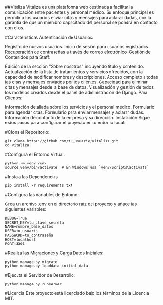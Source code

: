 ##Vitaliza
Vitaliza es una plataforma web destinada a facilitar la comunicación entre pacientes y personal médico. Su enfoque principal es permitir a los usuarios enviar citas y mensajes para aclarar dudas, con la garantía de que un miembro capacitado del personal se pondrá en contacto con ellos.

#Características
Autenticación de Usuarios:

Registro de nuevos usuarios.
Inicio de sesión para usuarios registrados.
Recuperación de contraseñas a través de correo electrónico.
Gestión de Contenidos para Staff:

Edición de la sección "Sobre nosotros" incluyendo título y contenido.
Actualización de la lista de tratamientos y servicios ofrecidos, con la capacidad de modificar nombres y descripciones.
Acceso completo a todas las citas y mensajes enviados por los clientes.
Capacidad para eliminar citas y mensajes desde la base de datos.
Visualización y gestión de todos los modelos creados desde el panel de administración de Django.
Para Clientes:

Información detallada sobre los servicios y el personal médico.
Formulario para agendar citas.
Formulario para enviar mensajes y aclarar dudas.
Información de contacto de la empresa y su dirección.
Instalación
Sigue estos pasos para configurar el proyecto en tu entorno local:

#Clona el Repositorio:
```
git clone https://github.com/tu_usuario/vitaliza.git
cd vitaliza
```


#Configura el Entorno Virtual:
```
python -m venv venv
source venv/bin/activate  # En Windows usa `venv\Scripts\activate`
```

#Instala las Dependencias
```
pip install -r requirements.txt
```
#Configura las Variables de Entorno:

Crea un archivo .env en el directorio raíz del proyecto y añade las siguientes variables:
```
DEBUG=True
SECRET_KEY=tu_clave_secreta
NAME=nombre_base_datos
USER=tu_usuario
PASSWORD=tu_contraseña
HOST=localhost
PORT=3306
```
#Realiza las Migraciones y Carga Datos Iniciales:
```
python manage.py migrate
python manage.py loaddata initial_data
```
#Ejecuta el Servidor de Desarrollo:
```
python manage.py runserver
```
#Licencia
Este proyecto está licenciado bajo los términos de la Licencia MIT.
